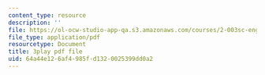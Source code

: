 ```yaml
---
content_type: resource
description: ''
file: https://ol-ocw-studio-app-qa.s3.amazonaws.com/courses/2-003sc-engineering-dynamics-fall-2011/64a44e126af4985fd1320025399dd0a2_cd8lDtAtJbE.pdf
file_type: application/pdf
resourcetype: Document
title: 3play pdf file
uid: 64a44e12-6af4-985f-d132-0025399dd0a2
---
```

